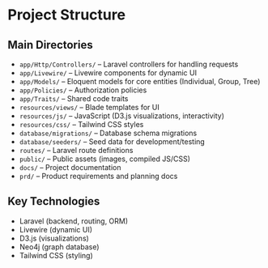 # Project Structure

## Main Directories

- `app/Http/Controllers/` – Laravel controllers for handling requests
- `app/Livewire/` – Livewire components for dynamic UI
- `app/Models/` – Eloquent models for core entities (Individual, Group, Tree)
- `app/Policies/` – Authorization policies
- `app/Traits/` – Shared code traits
- `resources/views/` – Blade templates for UI
- `resources/js/` – JavaScript (D3.js visualizations, interactivity)
- `resources/css/` – Tailwind CSS styles
- `database/migrations/` – Database schema migrations
- `database/seeders/` – Seed data for development/testing
- `routes/` – Laravel route definitions
- `public/` – Public assets (images, compiled JS/CSS)
- `docs/` – Project documentation
- `prd/` – Product requirements and planning docs

## Key Technologies

- Laravel (backend, routing, ORM)
- Livewire (dynamic UI)
- D3.js (visualizations)
- Neo4j (graph database)
- Tailwind CSS (styling) 